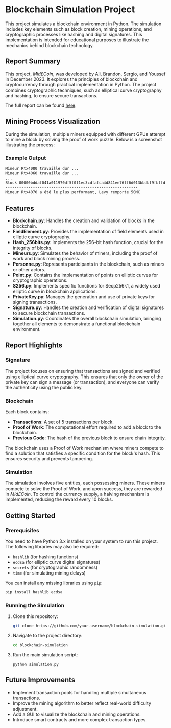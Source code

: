 
# Blockchain Simulation Project

This project simulates a blockchain environment in Python. The simulation includes key elements such as block creation, mining operations, and cryptographic processes like hashing and digital signatures. This implementation is intended for educational purposes to illustrate the mechanics behind blockchain technology.

## Report Summary

This project, *Mid£Coin*, was developed by Ali, Brandon, Sergio, and Youssef in December 2023. It explores the principles of blockchain and cryptocurrency through practical implementation in Python. The project combines cryptographic techniques, such as elliptical curve cryptography and hashing, to ensure secure transactions.

The full report can be found [here](MC_officiel.pdf).

## Mining Process Visualization

During the simulation, multiple miners equipped with different GPUs attempt to mine a block by solving the proof of work puzzle. Below is a screenshot illustrating the process:


### Example Output

```bash
Mineur Rtx4080 travaille dur ...
Mineur Rtx4060 travaille dur ...
...
Block 00000bddaf041a011970df5f0f1ec3cdfafca4d841ee76ff6d013bbdbf9fbffd
----------------------------------------------------------
Mineur Rtx4070 a été le plus performant, Levy remporte 50MC
```

## Features

- **Blockchain.py**: Handles the creation and validation of blocks in the blockchain.
- **FieldElement.py**: Provides the implementation of field elements used in elliptic curve cryptography.
- **Hash_256bits.py**: Implements the 256-bit hash function, crucial for the integrity of blocks.
- **Mineurs.py**: Simulates the behavior of miners, including the proof of work and block mining process.
- **Personne.py**: Represents participants in the blockchain, such as miners or other actors.
- **Point.py**: Contains the implementation of points on elliptic curves for cryptographic operations.
- **S256.py**: Implements specific functions for Secp256k1, a widely used elliptic curve in blockchain applications.
- **PrivateKey.py**: Manages the generation and use of private keys for signing transactions.
- **Signature.py**: Handles the creation and verification of digital signatures to secure blockchain transactions.
- **Simulation.py**: Coordinates the overall blockchain simulation, bringing together all elements to demonstrate a functional blockchain environment.

## Report Highlights

### Signature

The project focuses on ensuring that transactions are signed and verified using elliptical curve cryptography. This ensures that only the owner of the private key can sign a message (or transaction), and everyone can verify the authenticity using the public key.

### Blockchain

Each block contains:
- **Transactions**: A set of 5 transactions per block.
- **Proof of Work**: The computational effort required to add a block to the blockchain.
- **Previous Code**: The hash of the previous block to ensure chain integrity.

The blockchain uses a Proof of Work mechanism where miners compete to find a solution that satisfies a specific condition for the block's hash. This ensures security and prevents tampering.

### Simulation

The simulation involves five entities, each possessing miners. These miners compete to solve the Proof of Work, and upon success, they are rewarded in *Mid£Coin*. To control the currency supply, a halving mechanism is implemented, reducing the reward every 10 blocks.

## Getting Started

### Prerequisites

You need to have Python 3.x installed on your system to run this project. The following libraries may also be required:
- `hashlib` (for hashing functions)
- `ecdsa` (for elliptic curve digital signatures)
- `secrets` (for cryptographic randomness)
- `time` (for simulating mining delays)

You can install any missing libraries using `pip`:
```bash
pip install hashlib ecdsa
```

### Running the Simulation

1. Clone this repository:
    ```bash
    git clone https://github.com/your-username/blockchain-simulation.git
    ```
2. Navigate to the project directory:
    ```bash
    cd blockchain-simulation
    ```
3. Run the main simulation script:
    ```bash
    python simulation.py
    ```

## Future Improvements

- Implement transaction pools for handling multiple simultaneous transactions.
- Improve the mining algorithm to better reflect real-world difficulty adjustment.
- Add a GUI to visualize the blockchain and mining operations.
- Introduce smart contracts and more complex transaction types.


